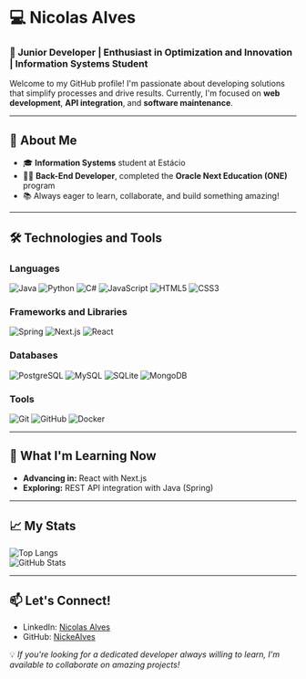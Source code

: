 # 💻 Nicolas Alves

### 🌟 Junior Developer | Enthusiast in Optimization and Innovation | Information Systems Student  

Welcome to my GitHub profile! I'm passionate about developing solutions that simplify processes and drive results. Currently, I'm focused on **web development**, **API integration**, and **software maintenance**.  

---

## 🚀 About Me

- 🎓 **Information Systems** student at Estácio  
- 🧑‍💻 **Back-End Developer**, completed the **Oracle Next Education (ONE)** program  
- 📚 Always eager to learn, collaborate, and build something amazing!

---

## 🛠️ Technologies and Tools

### Languages  
![Java](https://img.shields.io/badge/Java-%23ED8B00.svg?style=for-the-badge&logo=openjdk&logoColor=white)  ![Python](https://img.shields.io/badge/Python-3670A0?style=for-the-badge&logo=python&logoColor=ffdd54) ![C#](https://img.shields.io/badge/C%23-239120.svg?style=for-the-badge&logo=c-sharp&logoColor=white) ![JavaScript](https://img.shields.io/badge/JavaScript-%23F7DF1E.svg?style=for-the-badge&logo=javascript&logoColor=black) ![HTML5](https://img.shields.io/badge/HTML5-%23E34F26.svg?style=for-the-badge&logo=html5&logoColor=white)  ![CSS3](https://img.shields.io/badge/CSS3-%231572B6.svg?style=for-the-badge&logo=css3&logoColor=white)  

### Frameworks and Libraries  
![Spring](https://img.shields.io/badge/Spring-%236DB33F.svg?style=for-the-badge&logo=spring&logoColor=white) ![Next.js](https://img.shields.io/badge/Next.js-%23000000.svg?style=for-the-badge&logo=next.js&logoColor=white)  ![React](https://img.shields.io/badge/React-%2361DAFB.svg?style=for-the-badge&logo=react&logoColor=black)

### Databases  
![PostgreSQL](https://img.shields.io/badge/PostgreSQL-%23336791.svg?style=for-the-badge&logo=postgresql&logoColor=white)  ![MySQL](https://img.shields.io/badge/MySQL-%234479A1.svg?style=for-the-badge&logo=mysql&logoColor=white)  ![SQLite](https://img.shields.io/badge/SQLite-%2307405E.svg?style=for-the-badge&logo=sqlite&logoColor=white)   ![MongoDB](https://img.shields.io/badge/-MongoDB-13aa52?style=for-the-badge&logo=mongodb&logoColor=white)
### Tools  
![Git](https://img.shields.io/badge/Git-%23F05033.svg?style=for-the-badge&logo=git&logoColor=white)  ![GitHub](https://img.shields.io/badge/GitHub-%23181717.svg?style=for-the-badge&logo=github&logoColor=white) ![Docker](https://img.shields.io/badge/Docker-%232496ED.svg?style=for-the-badge&logo=docker&logoColor=white)

---

## 🌱 What I'm Learning Now

- **Advancing in:** React with Next.js  
- **Exploring:** REST API integration with Java (Spring)  

---

## 📈 My Stats

![Top Langs](https://github-readme-stats.vercel.app/api/top-langs/?username=NickeAlves&layout=compact&theme=radical)  
![GitHub Stats](https://github-readme-stats.vercel.app/api?username=NickeAlves&show_icons=true&theme=radical)  

---

## 📫 Let's Connect!

- LinkedIn: [Nicolas Alves](https://www.linkedin.com/in/nicolas-alves-101/)  
- GitHub: [NickeAlves](https://github.com/NickeAlves)  

💡 *If you're looking for a dedicated developer always willing to learn, I'm available to collaborate on amazing projects!*
